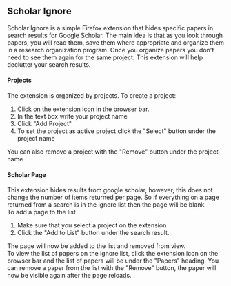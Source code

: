 ## Scholar Ignore
Scholar Ignore is a simple Firefox extension that hides specific papers in search results for Google Scholar. The main idea is that as you look through papers, you will read them, save them where appropriate and organize them in a research organization program. Once you organize papers you don't need to see them again for the same project. This extension will help declutter your search results.  
  
#### Projects
The extension is organized by projects. To create a project:
1. Click on the extension icon in the browser bar.
2. In the text box write your project name
3. Click "Add Project"
4. To set the project as active project click the "Select" button under the project name
  
You can also remove a project with the "Remove" button under the project name  
  
#### Scholar Page
This extension hides results from google scholar, however, this does not change the number of items returned per page. So if everything on a page returned from a search is in the ignore list then the page will be blank.  
To add a page to the list
1. Make sure that you select a project on the extension
2. Click the "Add to List" button under the search result.

The page will now be added to the list and removed from view.  
To view the list of papers on the ignore list, click the extension icon on the browser bar and the list of papers will be under the "Papers" heading.
You can remove a paper from the list with the "Remove" button, the paper will now be visible again after the page reloads.

